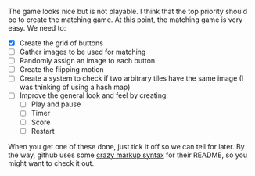 The game looks nice but is not playable.  I think that the top priority should be to create the matching game.
At this point, the matching game is very easy.  We need to:
- [x] Create the grid of buttons
- [ ] Gather images to be used for matching
- [ ] Randomly assign an image to each button
- [ ] Create the flipping motion
- [ ] Create a system to check if two arbitrary tiles have the same image (I was thinking of using a hash map)
- [ ] Improve the general look and feel by creating:
  - [ ] Play and pause
  - [ ] Timer
  - [ ] Score
  - [ ] Restart

When you get one of these done, just tick it off so we can tell for later.  By the way, github uses some
[crazy markup syntax](https://help.github.com/articles/basic-writing-and-formatting-syntax/) for their
README, so you might want to check it out.
